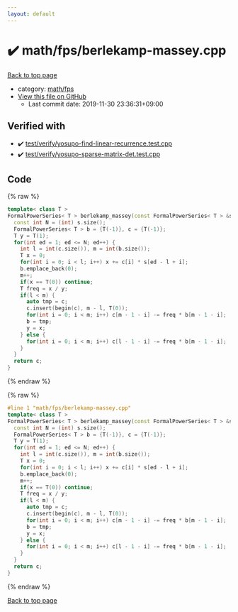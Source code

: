 ```yaml
---
layout: default
---
```


<!-- mathjax config similar to math.stackexchange -->
<script type="text/javascript" async
  src="https://cdnjs.cloudflare.com/ajax/libs/mathjax/2.7.5/MathJax.js?config=TeX-MML-AM_CHTML">
</script>
<script type="text/x-mathjax-config">
  MathJax.Hub.Config({
    TeX: { equationNumbers: { autoNumber: "AMS" }},
    tex2jax: {
      inlineMath: [ ['$','$'] ],
      processEscapes: true
    },
    "HTML-CSS": { matchFontHeight: false },
    displayAlign: "left",
    displayIndent: "2em"
  });
</script>

<script type="text/javascript" src="https://cdnjs.cloudflare.com/ajax/libs/jquery/3.4.1/jquery.min.js"></script>
<script src="https://cdn.jsdelivr.net/npm/jquery-balloon-js@1.1.2/jquery.balloon.min.js" integrity="sha256-ZEYs9VrgAeNuPvs15E39OsyOJaIkXEEt10fzxJ20+2I=" crossorigin="anonymous"></script>
<script type="text/javascript" src="../../../assets/js/copy-button.js"></script>
<link rel="stylesheet" href="../../../assets/css/copy-button.css" />


# :heavy_check_mark: math/fps/berlekamp-massey.cpp

<a href="../../../index.html">Back to top page</a>

* category: <a href="../../../index.html#1201bfd5f7a5d1c5bfa65e9be4237f63">math/fps</a>
* <a href="{{ site.github.repository_url }}/blob/master/math/fps/berlekamp-massey.cpp">View this file on GitHub</a>
    - Last commit date: 2019-11-30 23:36:31+09:00




## Verified with

* :heavy_check_mark: <a href="../../../verify/test/verify/yosupo-find-linear-recurrence.test.cpp.html">test/verify/yosupo-find-linear-recurrence.test.cpp</a>
* :heavy_check_mark: <a href="../../../verify/test/verify/yosupo-sparse-matrix-det.test.cpp.html">test/verify/yosupo-sparse-matrix-det.test.cpp</a>


## Code

<a id="unbundled"></a>
{% raw %}
```cpp
template< class T >
FormalPowerSeries< T > berlekamp_massey(const FormalPowerSeries< T > &s) {
  const int N = (int) s.size();
  FormalPowerSeries< T > b = {T(-1)}, c = {T(-1)};
  T y = T(1);
  for(int ed = 1; ed <= N; ed++) {
    int l = int(c.size()), m = int(b.size());
    T x = 0;
    for(int i = 0; i < l; i++) x += c[i] * s[ed - l + i];
    b.emplace_back(0);
    m++;
    if(x == T(0)) continue;
    T freq = x / y;
    if(l < m) {
      auto tmp = c;
      c.insert(begin(c), m - l, T(0));
      for(int i = 0; i < m; i++) c[m - 1 - i] -= freq * b[m - 1 - i];
      b = tmp;
      y = x;
    } else {
      for(int i = 0; i < m; i++) c[l - 1 - i] -= freq * b[m - 1 - i];
    }
  }
  return c;
}

```
{% endraw %}

<a id="bundled"></a>
{% raw %}
```cpp
#line 1 "math/fps/berlekamp-massey.cpp"
template< class T >
FormalPowerSeries< T > berlekamp_massey(const FormalPowerSeries< T > &s) {
  const int N = (int) s.size();
  FormalPowerSeries< T > b = {T(-1)}, c = {T(-1)};
  T y = T(1);
  for(int ed = 1; ed <= N; ed++) {
    int l = int(c.size()), m = int(b.size());
    T x = 0;
    for(int i = 0; i < l; i++) x += c[i] * s[ed - l + i];
    b.emplace_back(0);
    m++;
    if(x == T(0)) continue;
    T freq = x / y;
    if(l < m) {
      auto tmp = c;
      c.insert(begin(c), m - l, T(0));
      for(int i = 0; i < m; i++) c[m - 1 - i] -= freq * b[m - 1 - i];
      b = tmp;
      y = x;
    } else {
      for(int i = 0; i < m; i++) c[l - 1 - i] -= freq * b[m - 1 - i];
    }
  }
  return c;
}

```
{% endraw %}

<a href="../../../index.html">Back to top page</a>

